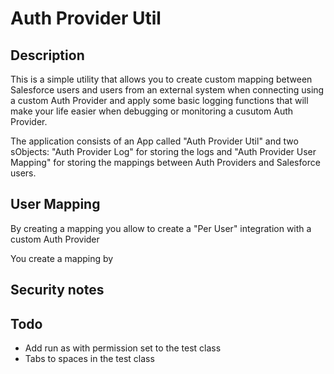 # Auth Provider Util
## Description
This is a simple utility that allows you to create custom mapping between Salesforce users and users from an external system when connecting using a custom Auth Provider and apply some basic logging functions that will make your life easier when debugging or monitoring a cusutom Auth Provider.

The application consists of an App called "Auth Provider Util" and two sObjects: "Auth Provider Log" for storing the logs and "Auth Provider User Mapping" for storing the mappings between Auth Providers and Salesforce users.

## 

## User Mapping
By creating a mapping you allow to create a "Per User" integration with a custom Auth Provider

You create a mapping by 


## Security notes

## Todo 
- Add run as with permission set to the test class
- Tabs to spaces in the test class
